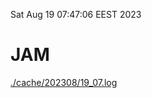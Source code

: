 Sat Aug 19 07:47:06 EEST 2023
# JAM
<a href='./cache/202308/19_07.log'>./cache/202308/19_07.log</a>
